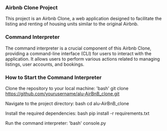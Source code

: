 ### Airbnb Clone Project
This project is an Airbnb Clone, a web application designed to facilitate the listing and renting of housing units similar to the original Airbnb.

### Command Interpreter
The command interpreter is a crucial component of this Airbnb Clone, providing a command-line interface (CLI) for users to interact with the application. It allows users to perform various actions related to managing listings, user accounts, and bookings.

### How to Start the Command Interpreter
Clone the repository to your local machine: 'bash' git clone https://github.com/yourusername/alu-AirBnB_clone.git

Navigate to the project directory: bash cd alu-AirBnB_clone

Install the required dependencies: bash pip install -r requirements.txt

Run the command interpreter: 'bash' console.py
